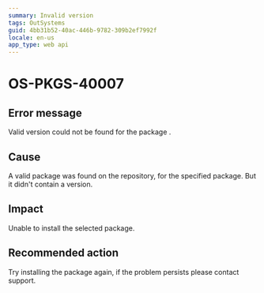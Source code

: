 ```yaml
---
summary: Invalid version
tags: OutSystems
guid: 4bb31b52-40ac-446b-9782-309b2ef7992f
locale: en-us
app_type: web api
---
```


# OS-PKGS-40007

## Error message

Valid version could not be found for the package <package>.

## Cause

A valid package was found on the repository, for the specified package.
But it didn't contain a version.

## Impact

Unable to install the selected package.

## Recommended action

Try installing the package again, if the problem persists please contact support.
